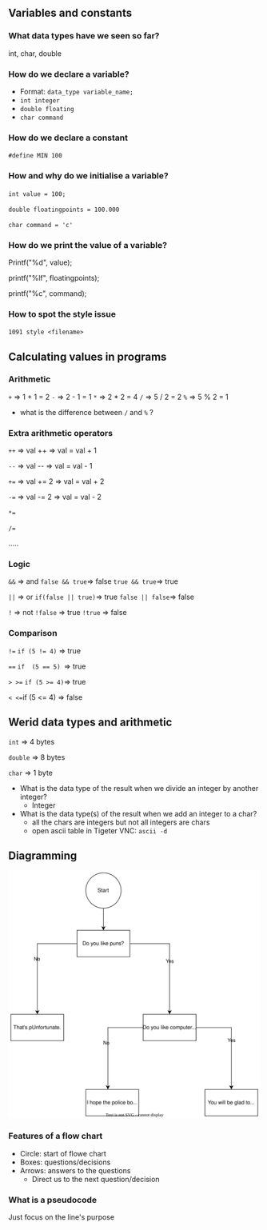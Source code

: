 ## Variables and constants

### What data types have we seen so far?

int, char, double

### How do we declare a variable?

* Format: `data_type variable_name;`
* `int integer`
* `double floating`
* `char command`

### How do we declare a constant

`#define MIN 100`

### How and why do we initialise a variable?

`int value = 100;`

`double floatingpoints = 100.000`

`char command = 'c'`

### How do we print the value of a variable?

Printf("%d", value);

printf("%lf", floatingpoints);

printf("%c", command);

### How to spot the style issue

`1091 style <filename>`

## Calculating values in programs

### Arithmetic

`+` => 1 + 1 = 2
`-` => 2 - 1 = 1
`*` => 2 * 2 = 4
`/` => 5 / 2 = 2
`%` => 5 % 2 = 1

* what is the difference between `/` and `%` ?

### Extra arithmetic operators

`++` => val ++ => val = val + 1

`--` => val -- => val = val - 1

`+=` => val += 2 => val = val + 2

`-=` => val -= 2 => val = val - 2

`*=`

`/=`

.....

### Logic

`&&` => and `false && true`=> false `true && true`=> true

`||` => or `if(false || true)`=> true `false || false`=> false

`!` => not `!false` => true `!true` => false

### Comparison

`!=` `if (5 != 4)` => true

`==` `if  (5 == 5) `=> true

`> >=` `if (5 >= 4)`=> true

`< <=`if (5 <= 4) => false

## Werid data types and arithmetic

`int` => 4 bytes 

`double` => 8 bytes

`char` => 1 byte

* What is the data type of the result when we divide an integer by another integer?
  * Integer
* What is the data type(s) of the result when we add an integer to a char?
  * all the chars are integers but not all integers are chars
  * open ascii table in Tigeter VNC: `ascii -d`
  

## Diagramming

![flow charts](diagram_example.svg)

### Features of a flow chart

* Circle: start of flowe chart
* Boxes: questions/decisions
* Arrows: answers to the questions
  * Direct us to the next question/decision

### What is a pseudocode

Just focus on the line's purpose